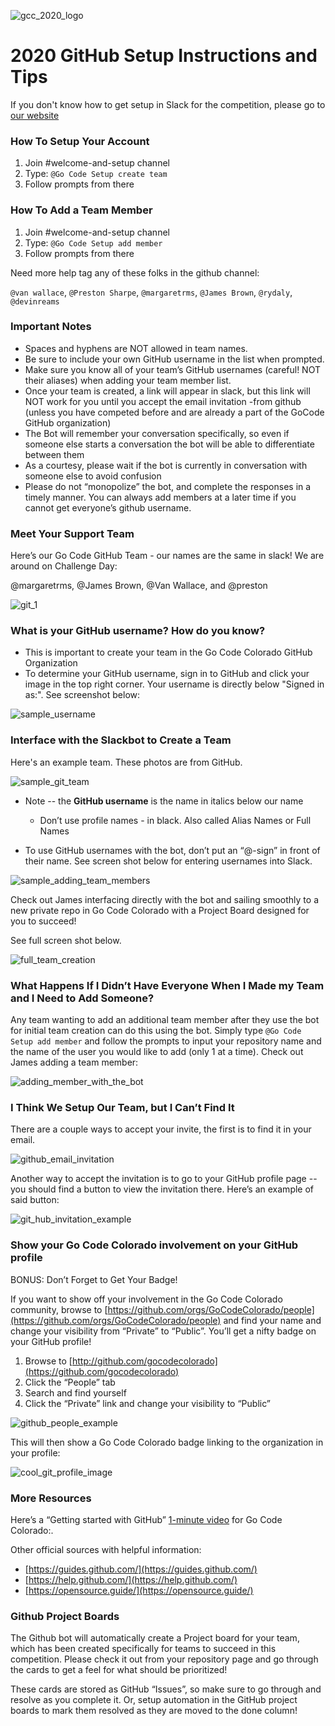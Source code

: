 ![gcc_2020_logo](https://github.com/GoCodeColorado/GoCodeColorado-kbase-public/blob/master/Images/GC20_Logo_Condensed_transp%20-%20Copy.png)

# 2020 GitHub Setup Instructions and Tips

If you don't know how to get setup in Slack for the competition, please go to [our website](https://gocode.colorado.gov/compete/join-us-on-slack/)

### How To Setup Your Account
  1. Join #welcome-and-setup channel
  2. Type: `@Go Code Setup create team`
  3. Follow prompts from there

### How To Add a Team Member
  1. Join #welcome-and-setup channel
  2. Type: `@Go Code Setup add member`
  3. Follow prompts from there

Need more help tag any of these folks in the github channel:

`@van wallace`, `@Preston Sharpe`, `@margaretrms`, `@James Brown`, `@rydaly`, `@devinreams`

### Important Notes

  - Spaces and hyphens are NOT allowed in team names.
  - Be sure to include your own GitHub username in the list when prompted.
  - Make sure you know all of your team’s GitHub usernames (careful! NOT their aliases) when adding your team member list.
  - Once your team is created, a link will appear in slack, but this link will NOT work for you until you accept the email invitation -from github (unless you have competed before and are already a part of the GoCode GitHub organization)
  - The Bot will remember your conversation specifically, so even if someone else starts a conversation the bot will be able to differentiate between them
  - As a courtesy, please wait if the bot is currently in conversation with someone else to avoid confusion
  - Please do not “monopolize” the bot, and complete the responses in a timely manner. You can always add members at a later time if you cannot get everyone’s github username.

### Meet Your Support Team

Here’s our Go Code GitHub Team - our names are the same in slack! We are around on Challenge Day:

@margaretrms, @James Brown, @Van Wallace, and @preston

![git_1](./images/git_1.PNG)

### What is your GitHub username? How do you know?

- This is important to create your team in the Go Code Colorado GitHub Organization
- To determine your GitHub username, sign in to GitHub and click your image in the top right corner. Your username is directly below "Signed in as:". See screenshot below:

![sample_username](./images/git_2.PNG)

### Interface with the Slackbot to Create a Team

Here's an example team. These photos are from GitHub.

![sample_git_team](./images/git_3.PNG)

- Note -- the **GitHub username** is the name in italics below our name
  - Don’t use profile names - in black. Also called Alias Names or Full Names

- To use GitHub usernames with the bot, don’t put an “@-sign” in front of their name. See screen shot below for entering usernames into Slack.

![sample_adding_team_members]('./images/git_4.PNG')

Check out James interfacing directly with the bot and sailing smoothly to a new private repo in Go Code Colorado with a Project Board designed for you to succeed!

See full screen shot below.

![full_team_creation](./images/git_5.PNG)

### What Happens If I Didn’t Have Everyone When I Made my Team and I Need to Add Someone?

Any team wanting to add an additional team member after they use the bot for initial team creation can do this using the bot. Simply type `@Go Code Setup add member` and follow the prompts to input your repository name and the name of the user you would like to add (only 1 at a time).
Check out James adding a team member:

![adding_member_with_the_bot](./images/git_6.PNG)

### I Think We Setup Our Team, but I Can’t Find It

There are a couple ways to accept your invite, the first is to find it in your email.

![github_email_invitation](./images/git_7.PNG)

Another way to accept the invitation is to go to your GitHub profile page -- you should find a button to view the invitation there. Here’s an example of said button:

![git_hub_invitation_example](./images/git_8.PNG)

### Show your Go Code Colorado involvement on your GitHub profile

BONUS: Don’t Forget to Get Your Badge!

If you want to show off your involvement in the Go Code Colorado community, browse to [https://github.com/orgs/GoCodeColorado/people](https://github.com/orgs/GoCodeColorado/people) and find your name and change your visibility from “Private” to “Public”. You’ll get a nifty badge on your GitHub profile!


1. Browse to [http://github.com/gocodecolorado](https://github.com/gocodecolorado)
1. Click the “People” tab
2. Search and find yourself
3. Click the “Private” link and change your visibility to “Public”


![github_people_example](./images/git_9.PNG)

This will then show a Go Code Colorado badge linking to the organization in your profile:

![cool_git_profile_image](./images/git_10.PNG)

### More Resources

Here’s a “Getting started with GitHub” [1-minute video](https://www.youtube.com/watch?v=QoqWEqAufOE) for Go Code Colorado:.

Other official sources with helpful information:

- [https://guides.github.com/](https://guides.github.com/)
- [https://help.github.com/](https://help.github.com/)
- [https://opensource.guide/](https://opensource.guide/)

### Github Project Boards

The Github bot will automatically create a Project board for your team, which has been created specifically for teams to succeed in this competition. Please check it out from your repository page and go through the cards to get a feel for what should be prioritized!

These cards are stored as GitHub “Issues”, so make sure to go through and resolve as you complete it. Or, setup automation in the GitHub project boards to mark them resolved as they are moved to the done column!
